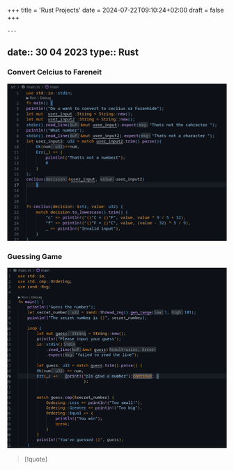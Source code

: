 +++
title = 'Rust Projects'
date = 2024-07-22T09:10:24+02:00
draft = false
+++

    ---
date:: 30 04 2023
type:: Rust
---
### Convert Celcius to Fareneit 
![CelciusToFarenhaitRust_visual.png](/static/CelciusToFarenhaitRust_visual.png)
###  Guessing Game 
![GuessingGameRust_visual.png](/static/GuessingGameRust_visual.png)


>[!quote] 